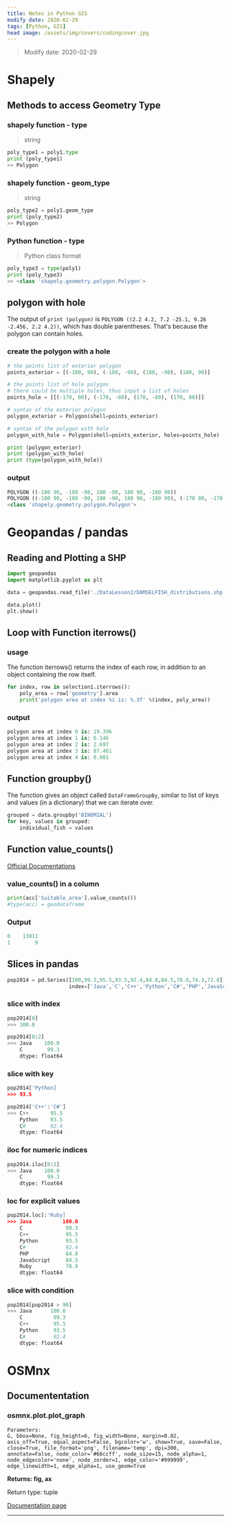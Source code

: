 ```yaml
---
title: Notes in Python GIS
modify date: 2020-02-29
tags: [Python, GIS]
head image: /assets/img/covers/codingcover.jpg
---
```


> Modify date: 2020-02-29

# Shapely

## Methods to access Geometry Type

### shapely function - type

> string

```python
poly_type1 = poly1.type
print (poly_type1)
>> Polygon
```

### shapely function - geom_type

> string

```python
poly_type2 = poly1.geom_type
print (poly_type2)
>> Polygon
```

### Python function - type

> Python class format

```python
poly_type3 = type(poly1)
print (poly_type3)
>> <class 'shapely.geometry.polygon.Polygon'>
```

## polygon with hole

The output of `print (polygon)` is `POLYGON ((2.2 4.2, 7.2 -25.1, 9.26 -2.456, 2.2 4.2))`, which has double parentheses. That's because the polygon can contain holes.

### create the polygon with a hole

```python
# the points list of exterior polygon
points_exterior = [(-180, 90), (-180, -90), (180, -90), (180, 90)]

# the points list of hole polygon
# there could be multiple holes, thus input a list of holes
points_hole = [[(-170, 80), (-170, -80), (170, -80), (170, 80)]]

# syntax of the exterior polygon
polygon_exterior = Polygon(shell=points_exterior)

# syntax of the polygon with hole
polygon_with_hole = Polygon(shell=points_exterior, holes=points_hole)

print (polygon_exterior)
print (polygon_with_hole)
print (type(polygon_with_hole))
```

### output

```python
POLYGON ((-180 90, -180 -90, 180 -90, 180 90, -180 90))
POLYGON ((-180 90, -180 -90, 180 -90, 180 90, -180 90), (-170 80, -170 -80, 170 -80, 170 80, -170 80))
<class 'shapely.geometry.polygon.Polygon'>
```

# Geopandas / pandas

## Reading and Plotting a SHP

```python
import geopandas
import matplotlib.pyplot as plt

data = geopandas.read_file('./DataLesson2/DAMSELFISH_distributions.shp')

data.plot()
plt.show()
```

## Loop with Function iterrows()

### usage

The function iterrows() returns the index of each row, in addition to an object containing the row itself.

```python
for index, row in selection1.iterrows():
    poly_area = row['geometry'].area
    print('polygon area at index %i is: %.3f' %(index, poly_area))
```

### output
```python
polygon area at index 0 is: 19.396
polygon area at index 1 is: 6.146
polygon area at index 2 is: 2.697
polygon area at index 3 is: 87.461
polygon area at index 4 is: 0.001
```

## Function groupby()

The function gives an object called `DataFrameGroupBy`, similar to list of keys and values (in a dictionary) that we can iterate over.

```python
grouped = data.groupby('BINOMIAL')
for key, values in grouped:
    individual_fish = values
```

## Function value_counts()

[Official Documentations](https://pandas.pydata.org/pandas-docs/stable/reference/api/pandas.Index.value_counts.html?highlight=value_counts#pandas.Index.value_counts)

### value_counts() in a column

```python
print(acc['Suitable_area'].value_counts())
#type(acc) = geodataframe
```

### Output
```python
0    13011
1        9
```

## Slices in pandas

```python
pop2014 = pd.Series([100,99.3,95.5,93.5,92.4,84.8,84.5,78.9,74.3,72.8],
                    index=['Java','C','C++','Python','C#','PHP','JavaScript','Ruby','R','Matlab'])
```

### slice with index

```python
pop2014[0]
>>> 100.0

pop2014[0:2]
>>> Java    100.0
    C        99.3
    dtype: float64
```

### slice with key

```python
pop2014['Python]
>>> 93.5

pop2014['C++':'C#']
>>> C++       95.5
    Python    93.5
    C#        92.4
    dtype: float64
```

### iloc for numeric indices

```python
pop2014.iloc[0:2]
>>> Java    100.0
    C        99.3
    dtype: float64
```

### loc for explicit values

```python
pop2014.loc[:'Ruby]
>>> Java          100.0
    C              99.3
    C++            95.5
    Python         93.5
    C#             92.4
    PHP            84.8
    JavaScript     84.5
    Ruby           78.9
    dtype: float64
```

### slice with condition

```python
pop2014[pop2014 > 90]
>>> Java      100.0
    C          99.3
    C++        95.5
    Python     93.5
    C#         92.4
    dtype: float64
```

# OSMnx

## Documententation

### osmnx.plot.plot_graph

```
Parameters:
G, bbox=None, fig_height=6, fig_width=None, margin=0.02, axis_off=True, equal_aspect=False, bgcolor='w', show=True, save=False, close=True, file_format='png', filename='temp', dpi=300, annotate=False, node_color='#66ccff', node_size=15, node_alpha=1, node_edgecolor='none', node_zorder=1, edge_color='#999999', edge_linewidth=1, edge_alpha=1, use_geom=True
```

**Returns: fig, ax**

Return type: tuple

[Documentation page](https://osmnx.readthedocs.io/en/stable/osmnx.html#osmnx.plot.plot_graph)

---